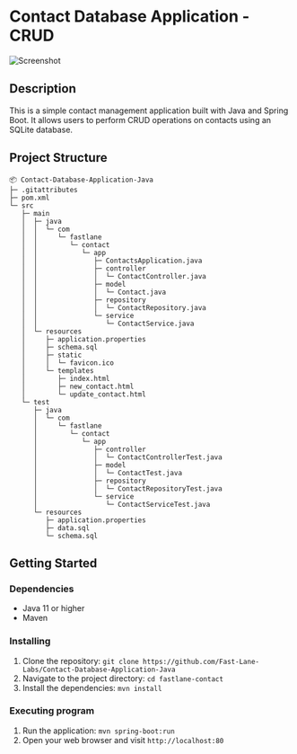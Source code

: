 # Contact Database Application - CRUD
![Screenshot](https://cdn.fastlane-israel.com/public/ContactApplicationFastLane.png)

## Description
This is a simple contact management application built with Java and Spring Boot. It allows users to perform CRUD operations on contacts using an SQLite database.


## Project Structure
```
📦 Contact-Database-Application-Java
├─ .gitattributes
├─ pom.xml
└─ src
   ├─ main
   │  ├─ java
   │  │  └─ com
   │  │     └─ fastlane
   │  │        └─ contact
   │  │           └─ app
   │  │              ├─ ContactsApplication.java
   │  │              ├─ controller
   │  │              │  └─ ContactController.java
   │  │              ├─ model
   │  │              │  └─ Contact.java
   │  │              ├─ repository
   │  │              │  └─ ContactRepository.java
   │  │              └─ service
   │  │                 └─ ContactService.java
   │  └─ resources
   │     ├─ application.properties
   │     ├─ schema.sql
   │     ├─ static
   │     │  └─ favicon.ico
   │     └─ templates
   │        ├─ index.html
   │        ├─ new_contact.html
   │        └─ update_contact.html
   └─ test
      ├─ java
      │  └─ com
      │     └─ fastlane
      │        └─ contact
      │           └─ app
      │              ├─ controller
      │              │  └─ ContactControllerTest.java
      │              ├─ model
      │              │  └─ ContactTest.java
      │              ├─ repository
      │              │  └─ ContactRepositoryTest.java
      │              └─ service
      │                 └─ ContactServiceTest.java
      └─ resources
         ├─ application.properties
         ├─ data.sql
         └─ schema.sql
```


## Getting Started


### Dependencies
- Java 11 or higher
- Maven

### Installing
1. Clone the repository: `git clone https://github.com/Fast-Lane-Labs/Contact-Database-Application-Java`
2. Navigate to the project directory: `cd fastlane-contact`
3. Install the dependencies: `mvn install`

### Executing program
1. Run the application: `mvn spring-boot:run`
2. Open your web browser and visit `http://localhost:80`

